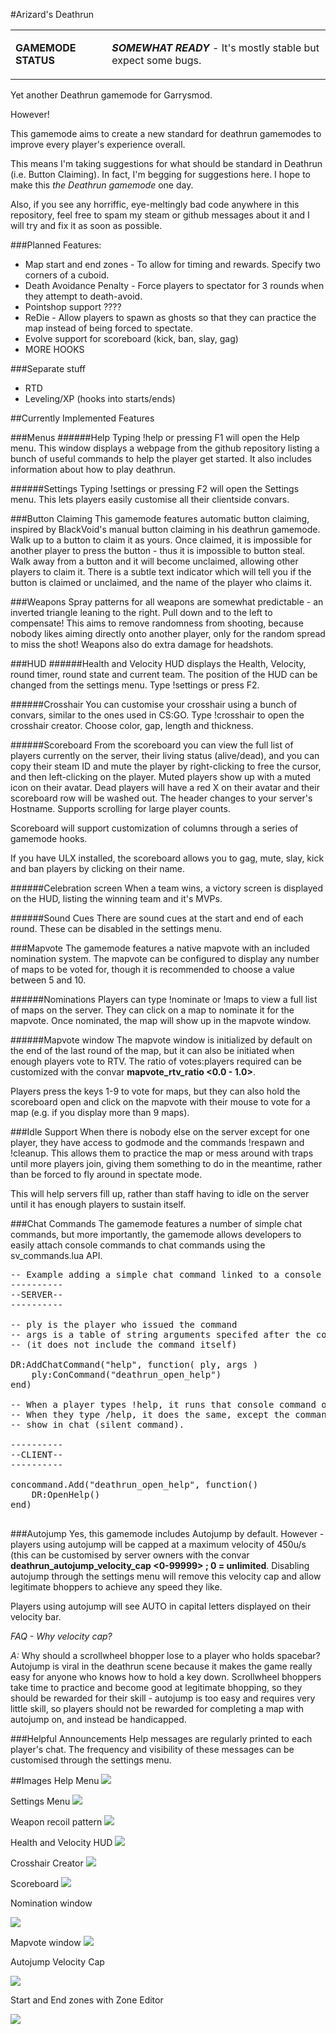 #Arizard's Deathrun
<table>
<tr>
<td>
 <p><b>GAMEMODE STATUS</b></p>

<td>
 <b><i>SOMEWHAT READY</i></b> - It's mostly stable but expect some bugs.
</td>
</tr>
</table>


Yet another Deathrun gamemode for Garrysmod. 

However!

This gamemode aims to create a new standard for deathrun gamemodes to improve every player's experience overall.

This means I'm taking suggestions for what should be standard in Deathrun (i.e. Button Claiming). In fact, I'm begging for suggestions here. I hope to make this *the Deathrun gamemode* one day.

Also, if you see any horriffic, eye-meltingly bad code anywhere in this repository, feel free to spam my steam or github messages about it and I will try and fix it as soon as possible.

###Planned Features:
* Map start and end zones - To allow for timing and rewards. Specify two corners of a cuboid.
* Death Avoidance Penalty - Force players to spectator for 3 rounds when they attempt to death-avoid.
* Pointshop support ????
* ReDie - Allow players to spawn as ghosts so that they can practice the map instead of being forced to spectate.
* Evolve support for scoreboard (kick, ban, slay, gag)
* MORE HOOKS

###Separate stuff
* RTD
* Leveling/XP (hooks into starts/ends)

##Currently Implemented Features

###Menus
######Help
Typing !help or pressing F1 will open the Help menu. This window displays a webpage from the github repository listing a bunch of useful commands to help the player get started. It also includes information about how to play deathrun.

######Settings
Typing !settings or pressing F2 will open the Settings menu. This lets players easily customise all their clientside convars.

###Button Claiming
This gamemode features automatic button claiming, inspired by BlackVoid's manual button claiming in his deathrun gamemode. Walk up to a button to claim it as yours. Once claimed, it is impossible for another player to press the button - thus it is impossible to button steal. Walk away from a button and it will become unclaimed, allowing other players to claim it. There is a subtle text indicator which will tell you if the button is claimed or unclaimed, and the name of the player who claims it.

###Weapons
Spray patterns for all weapons are somewhat predictable - an inverted triangle leaning to the right. Pull down and to the left to compensate! This aims to remove randomness from shooting, because nobody likes aiming directly onto another player, only for the random spread to miss the shot! Weapons also do extra damage for headshots.

###HUD
######Health and Velocity
HUD displays the Health, Velocity, round timer, round state and current team. The position of the HUD can be changed from the settings menu. Type !settings or press F2.

######Crosshair
You can customise your crosshair using a bunch of convars, similar to the ones used in CS:GO. Type !crosshair to open the crosshair creator. Choose color, gap, length and thickness.

######Scoreboard
From the scoreboard you can view the full list of players currently on the server, their living status (alive/dead), and you can copy their steam ID and mute the player by right-clicking to free the cursor, and then left-clicking on the player. Muted players show up with a muted icon on their avatar. Dead players will have a red X on their avatar and their scoreboard row will be washed out. The header changes to your server's Hostname. Supports scrolling for large player counts.

Scoreboard will support customization of columns through a series of gamemode hooks.

If you have ULX installed, the scoreboard allows you to gag, mute, slay, kick and ban players by clicking on their name.

######Celebration screen
When a team wins, a victory screen is displayed on the HUD, listing the winning team and it's MVPs.

######Sound Cues
There are sound cues at the start and end of each round. These can be disabled in the settings menu.

###Mapvote
The gamemode features a native mapvote with an included nomination system. The mapvote can be configured to display any number of maps to be voted for, though it is recommended to choose a value between 5 and 10.

######Nominations
Players can type !nominate or !maps to view a full list of maps on the server. They can click on a map to nominate it for the mapvote. Once nominated, the map will show up in the mapvote window.

######Mapvote window
The mapvote window is initialized by default on the end of the last round of the map, but it can also be initiated when enough players vote to RTV. The ratio of votes:players required can be customized with the convar **mapvote_rtv_ratio <0.0 - 1.0>**.

Players press the keys 1-9 to vote for maps, but they can also hold the scoreboard open and click on the mapvote with their mouse to vote for a map (e.g. if you display more than 9 maps).

###Idle Support
When there is nobody else on the server except for one player, they have access to godmode and the commands !respawn and !cleanup. This allows them to practice the map or mess around with traps until more players join, giving them something to do in the meantime, rather than be forced to fly around in spectate mode.

This will help servers fill up, rather than staff having to idle on the server until it has enough players to sustain itself.

###Chat Commands
The gamemode features a number of simple chat commands, but more importantly, the gamemode allows developers to easily attach console commands to chat commands using the sv_commands.lua API.

<pre>
-- Example adding a simple chat command linked to a console command
----------
--SERVER--
----------

-- ply is the player who issued the command
-- args is a table of string arguments specifed after the command 
-- (it does not include the command itself)

DR:AddChatCommand("help", function( ply, args ) 
	ply:ConCommand("deathrun_open_help")
end)

-- When a player types !help, it runs that console command on the player
-- When they type /help, it does the same, except the command does not 
-- show in chat (silent command).

----------
--CLIENT--
----------

concommand.Add("deathrun_open_help", function()
	DR:OpenHelp()
end)

</pre>

###Autojump
Yes, this gamemode includes Autojump by default. However - players using autojump will be capped at a maximum velocity of 450u/s (this can be customised by server owners with the convar **deathrun_autojump_velocity_cap <0-99999> ; 0 = unlimited**. Disabling autojump through the settings menu will remove this velocity cap and allow legitimate bhoppers to achieve any speed they like.

Players using autojump will see AUTO in capital letters displayed on their velocity bar.

*FAQ - Why velocity cap?*

*A:* Why should a scrollwheel bhopper lose to a player who holds spacebar? Autojump is viral in the deathrun scene because it makes the game really easy for anyone who knows how to hold a key down. Scrollwheel bhoppers take time to practice and become good at legitimate bhopping, so they should be rewarded for their skill - autojump is too easy and requires very little skill, so players should not be rewarded for completing a map with autojump on, and instead be handicapped.

###Helpful Announcements
Help messages are regularly printed to each player's chat. The frequency and visibility of these messages can be customised through the settings menu.

##Images
Help Menu
![](http://i.imgur.com/Ealwjha.png)

Settings Menu
![](http://i.imgur.com/DJtmTaw.png)

Weapon recoil pattern
![](http://i.imgur.com/qoUp7qb.png)

Health and Velocity HUD
![](http://i.imgur.com/RdleFGm.png)

Crosshair Creator
![](http://i.imgur.com/LB95Yko.png)

Scoreboard
![](http://i.imgur.com/WkyEzwd.png)

Nomination window

![](http://i.imgur.com/5w0oNpT.png)

Mapvote window
![](http://i.imgur.com/al5IQ4E.png)

Autojump Velocity Cap

![](http://i.imgur.com/sMcW33i.png)

Start and End zones with Zone Editor

![](http://i.imgur.com/mjJcrmH.png)